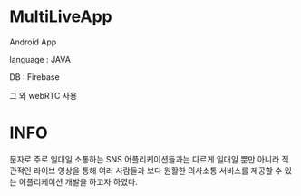 # MultiLiveApp

Android App

language : JAVA

DB : Firebase

그 외 webRTC 사용


# INFO
문자로 주로 일대일 소통하는 SNS 어플리케이션들과는 다르게
일대일 뿐만 아니라 직관적인 라이브 영상을 통해 여러 사람들과
보다 원활한 의사소통 서비스를 제공할 수 있는 어플리케이션 개발을 하고자 하였다.

